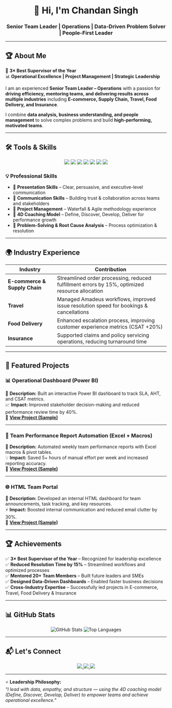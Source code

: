 <h1 align="center">👋 Hi, I'm Chandan Singh</h1>
<h3 align="center">Senior Team Leader | Operations | Data-Driven Problem Solver | People-First Leader</h3>

---

## 🏆 About Me  

🌟 **3× Best Supervisor of the Year**  
📊 **Operational Excellence | Project Management | Strategic Leadership**  

I am an experienced **Senior Team Leader – Operations** with a passion for **driving efficiency, mentoring teams, and delivering results across multiple industries** including **E-commerce, Supply Chain, Travel, Food Delivery, and Insurance**.  

I combine **data analysis, business understanding, and people management** to solve complex problems and build **high-performing, motivated teams**.  

---

## 🛠️ Tools & Skills  

<p align="center">
  <!-- Core Tools -->
  <img src="https://img.shields.io/badge/Amazon%20Connect-232F3E?style=for-the-badge&logo=amazon-aws&logoColor=white"/>
  <img src="https://img.shields.io/badge/Amadeus-0072CE?style=for-the-badge&logo=amadeus&logoColor=white"/>
  <img src="https://img.shields.io/badge/JIRA-0052CC?style=for-the-badge&logo=jira&logoColor=white"/>
  <img src="https://img.shields.io/badge/Power%20BI-F2C811?style=for-the-badge&logo=power-bi&logoColor=black"/>
  <img src="https://img.shields.io/badge/Excel-217346?style=for-the-badge&logo=microsoft-excel&logoColor=white"/>
  <img src="https://img.shields.io/badge/HTML5-E34F26?style=for-the-badge&logo=html5&logoColor=white"/>
  <img src="https://img.shields.io/badge/PowerPoint-B7472A?style=for-the-badge&logo=microsoft-powerpoint&logoColor=white"/>
</p>

### 💡 Professional Skills  
- 🎤 **Presentation Skills** – Clear, persuasive, and executive-level communication  
- 💬 **Communication Skills** – Building trust & collaboration across teams and stakeholders  
- 📑 **Project Management** – Waterfall & Agile methodology experience  
- 🎯 **4D Coaching Model** – Define, Discover, Develop, Deliver for performance growth  
- 🧠 **Problem-Solving & Root Cause Analysis** – Process optimization & resolution  

---

## 🌍 Industry Experience  

| Industry | Contribution |
|--------|---------------|
| **E-commerce & Supply Chain** | Streamlined order processing, reduced fulfillment errors by 15%, optimized resource allocation |
| **Travel** | Managed Amadeus workflows, improved issue resolution speed for bookings & cancellations |
| **Food Delivery** | Enhanced escalation process, improving customer experience metrics (CSAT +20%) |
| **Insurance** | Supported claims and policy servicing operations, reducing turnaround time |

---

## 🚀 Featured Projects  

### 📊 **Operational Dashboard (Power BI)**  
📌 **Description:** Built an interactive Power BI dashboard to track SLA, AHT, and CSAT metrics.  
📈 **Impact:** Improved stakeholder decision-making and reduced performance review time by 40%.  
🔗 **[View Project (Sample)](https://github.com/yourusername/PowerBI-Dashboard)**  

---

### 📑 **Team Performance Report Automation (Excel + Macros)**  
📌 **Description:** Automated weekly team performance reports with Excel macros & pivot tables.  
💡 **Impact:** Saved 5+ hours of manual effort per week and increased reporting accuracy.  
🔗 **[View Project (Sample)](https://github.com/yourusername/Excel-Reports)**  

---

### 🌐 **HTML Team Portal**  
📌 **Description:** Developed an internal HTML dashboard for team announcements, task tracking, and key resources.  
⚡ **Impact:** Boosted internal communication and reduced email clutter by 30%.  
🔗 **[View Project (Sample)](https://github.com/yourusername/HTML-Team-Portal)**  

---

## 🏆 Achievements  

✅ **3× Best Supervisor of the Year** – Recognized for leadership excellence  
✅ **Reduced Resolution Time by 15%** – Streamlined workflows and optimized processes  
✅ **Mentored 20+ Team Members** – Built future leaders and SMEs  
✅ **Designed Data-Driven Dashboards** – Enabled faster business decisions  
✅ **Cross-Industry Expertise** – Successfully led projects in E-commerce, Travel, Food Delivery & Insurance  

---

## 📊 GitHub Stats  

<p align="center">
  <img src="https://github-readme-stats.vercel.app/api?username=yourusername&show_icons=true&theme=radical" alt="GitHub Stats" />
  <img src="https://github-readme-stats.vercel.app/api/top-langs/?username=yourusername&layout=compact&theme=radical" alt="Top Languages"/>
</p>

---

## 📬 Let's Connect  

<p align="center">
  <a href="www.linkedin.com/in/chandan-singh-a02aa8208" target="_blank">
    <img src="https://img.shields.io/badge/LinkedIn-0A66C2?style=for-the-badge&logo=linkedin&logoColor=white"/>
  </a>
  <a href="mailto:singhchandan9520@gmail.com">
    <img src="https://img.shields.io/badge/Email-D14836?style=for-the-badge&logo=gmail&logoColor=white"/>
  </a>
  <a href="https://github.com/yourusername">
    <img src="https://img.shields.io/badge/GitHub-171515?style=for-the-badge&logo=github&logoColor=white"/>
  </a>
</p>

---

⭐ **Leadership Philosophy:**  
*"I lead with data, empathy, and structure — using the 4D coaching model (Define, Discover, Develop, Deliver) to empower teams and achieve operational excellence."*
